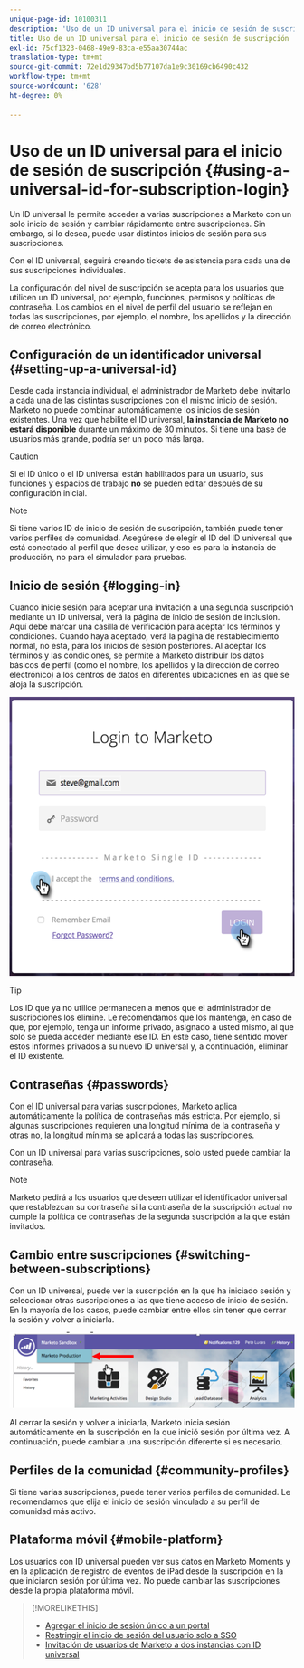 ```yaml
---
unique-page-id: 10100311
description: 'Uso de un ID universal para el inicio de sesión de suscripción: Documentos de Marketo: Documentación del producto'
title: Uso de un ID universal para el inicio de sesión de suscripción
exl-id: 75cf1323-0468-49e9-83ca-e55aa30744ac
translation-type: tm+mt
source-git-commit: 72e1d29347bd5b77107da1e9c30169cb6490c432
workflow-type: tm+mt
source-wordcount: '628'
ht-degree: 0%

---
```


# Uso de un ID universal para el inicio de sesión de suscripción {#using-a-universal-id-for-subscription-login}

Un ID universal le permite acceder a varias suscripciones a Marketo con un solo inicio de sesión y cambiar rápidamente entre suscripciones. Sin embargo, si lo desea, puede usar distintos inicios de sesión para sus suscripciones.

Con el ID universal, seguirá creando tickets de asistencia para cada una de sus suscripciones individuales.

La configuración del nivel de suscripción se acepta para los usuarios que utilicen un ID universal, por ejemplo, funciones, permisos y políticas de contraseña. Los cambios en el nivel de perfil del usuario se reflejan en todas las suscripciones, por ejemplo, el nombre, los apellidos y la dirección de correo electrónico.

## Configuración de un identificador universal {#setting-up-a-universal-id}

Desde cada instancia individual, el administrador de Marketo debe invitarlo a cada una de las distintas suscripciones con el mismo inicio de sesión. Marketo no puede combinar automáticamente los inicios de sesión existentes. Una vez que habilite el ID universal, **la instancia de Marketo no estará disponible** durante un máximo de 30 minutos. Si tiene una base de usuarios más grande, podría ser un poco más larga.

>[!CAUTION]
>
>Si el ID único o el ID universal están habilitados para un usuario, sus funciones y espacios de trabajo **no** se pueden editar después de su configuración inicial.

>[!NOTE]
>
>Si tiene varios ID de inicio de sesión de suscripción, también puede tener varios perfiles de comunidad. Asegúrese de elegir el ID del ID universal que está conectado al perfil que desea utilizar, y eso es para la instancia de producción, no para el simulador para pruebas.

## Inicio de sesión {#logging-in}

Cuando inicie sesión para aceptar una invitación a una segunda suscripción mediante un ID universal, verá la página de inicio de sesión de inclusión. Aquí debe marcar una casilla de verificación para aceptar los términos y condiciones. Cuando haya aceptado, verá la página de restablecimiento normal, no esta, para los inicios de sesión posteriores. Al aceptar los términos y las condiciones, se permite a Marketo distribuir los datos básicos de perfil (como el nombre, los apellidos y la dirección de correo electrónico) a los centros de datos en diferentes ubicaciones en las que se aloja la suscripción.

![](assets/new-login-reduced-hands-name.png)

>[!TIP]
>
>Los ID que ya no utilice permanecen a menos que el administrador de suscripciones los elimine. Le recomendamos que los mantenga, en caso de que, por ejemplo, tenga un informe privado, asignado a usted mismo, al que solo se pueda acceder mediante ese ID. En este caso, tiene sentido mover estos informes privados a su nuevo ID universal y, a continuación, eliminar el ID existente.

## Contraseñas {#passwords}

Con el ID universal para varias suscripciones, Marketo aplica automáticamente la política de contraseñas más estricta. Por ejemplo, si algunas suscripciones requieren una longitud mínima de la contraseña y otras no, la longitud mínima se aplicará a todas las suscripciones.

Con un ID universal para varias suscripciones, solo usted puede cambiar la contraseña.

>[!NOTE]
>
>Marketo pedirá a los usuarios que deseen utilizar el identificador universal que restablezcan su contraseña si la contraseña de la suscripción actual no cumple la política de contraseñas de la segunda suscripción a la que están invitados.

## Cambio entre suscripciones {#switching-between-subscriptions}

Con un ID universal, puede ver la suscripción en la que ha iniciado sesión y seleccionar otras suscripciones a las que tiene acceso de inicio de sesión. En la mayoría de los casos, puede cambiar entre ellos sin tener que cerrar la sesión y volver a iniciarla.

![](assets/image2016-11-3-15-3a10-3a16.png)

Al cerrar la sesión y volver a iniciarla, Marketo inicia sesión automáticamente en la suscripción en la que inició sesión por última vez. A continuación, puede cambiar a una suscripción diferente si es necesario.

## Perfiles de la comunidad {#community-profiles}

Si tiene varias suscripciones, puede tener varios perfiles de comunidad. Le recomendamos que elija el inicio de sesión vinculado a su perfil de comunidad más activo.

## Plataforma móvil {#mobile-platform}

Los usuarios con ID universal pueden ver sus datos en Marketo Moments y en la aplicación de registro de eventos de iPad desde la suscripción en la que iniciaron sesión por última vez. No puede cambiar las suscripciones desde la propia plataforma móvil.

>[!MORELIKETHIS]
>
>* [Agregar el inicio de sesión único a un portal](/help/marketo/product-docs/administration/additional-integrations/add-single-sign-on-to-a-portal.md)
>* [Restringir el inicio de sesión del usuario solo a SSO](/help/marketo/product-docs/administration/additional-integrations/restrict-user-login-to-sso-only.md)
>* [Invitación de usuarios de Marketo a dos instancias con ID universal](https://nation.marketo.com/t5/Knowledgebase/Inviting-Marketo-Users-to-Two-Instances-with-Universal-ID-UID/ta-p/251122)

